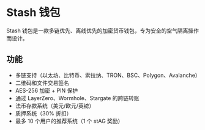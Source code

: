 # Stash 钱包

Stash 钱包是一款多链优先、离线优先的加密货币钱包，专为安全的空气隔离操作而设计。

## 功能
- 多链支持（以太坊、比特币、索拉纳、TRON、BSC、Polygon、Avalanche）
- 二维码和文件交易签名
- AES-256 加密 + PIN 保护
- 通过 LayerZero、Wormhole、Stargate 的跨链转账
- 法币存款系统（美元/欧元/英镑）
- 质押系统（30% 折扣）
- 最多 10 个用户的推荐系统（1 个 stAG 奖励）